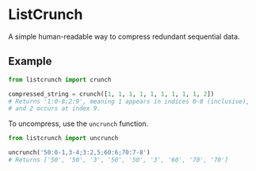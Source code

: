 # ListCrunch

A simple human-readable way to compress redundant sequential data.

## Example

```python
from listcrunch import crunch

compressed_string = crunch([1, 1, 1, 1, 1, 1, 1, 1, 1, 2])
# Returns '1:0-8;2:9', meaning 1 appears in indices 0-8 (inclusive),
# and 2 occurs at index 9.
```

To uncompress, use the `uncrunch` function.

```python
from listcrunch import uncrunch

uncrunch('50:0-1,3-4;3:2,5;60:6;70:7-8')
# Returns ['50', '50', '3', '50', '50', '3', '60', '70', '70']
```
